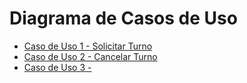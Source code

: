 # Diagrama de Casos de Uso #
+ [Caso de Uso 1 - Solicitar Turno](https://drive.google.com/file/d/1BUqn-Jks2e1UAsw3TFqEy5ifcC7asEbk/view?usp=sharing)
+ [Caso de Uso 2 - Cancelar Turno](https://drive.google.com/file/d/1i91JUjMsDfYpw3uHFHg8URRti4H0wXS6/view?usp=sharing)
+ [Caso de Uso 3 - ]()
